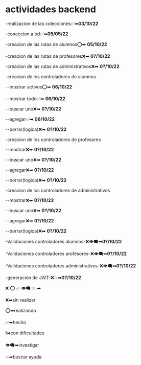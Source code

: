 # **actividades backend**

-realizacion de las colecciones✅➡**03/10/22**

-coneccion a bd✅➡**05/05/22**

-creacion de las rutas de alumnos⭕➡ **05/10/22**

-creacion de las rutas de profesores❌➡ **0?/10/22**

-creacion de las rutas de administrativos❌➡ **0?/10/22**

-creacion de los controladores de alumnos

--mostrar activos⭕➡ **06/10/22**

--mostrar todo✅➡ **06/10/22**

--buscar uno❌➡ **0?/10/22**

--agregar✅➡ **06/10/22**

--borrar(logica)❌➡ **0?/10/22**
   

-creacion de los controladores de profesores

--mostrar❌➡ **0?/10/22**

--buscar uno❌➡ **0?/10/22**

--agregar❌➡ **0?/10/22**

--borrar(logica)❌➡ **0?/10/22**

-creacion de los controladores de administrativos

--mostrar❌➡ **0?/10/22**

--buscar uno❌➡ **0?/10/22**

--agregar❌➡ **0?/10/22**

--borrar(logica)❌➡ **0?/10/22**



-Validaciones controladores alumnos-❌👁‍🗨➡**0?/10/22** 

-Validaciones controladores profesores-❌👁‍🗨➡**0?/10/22**

-Validaciones controladores administrativos-❌👁‍🗨➡**0?/10/22**

-generacion de JWT-❌💥➡**0?/10/22**


❌ ⭕ ✅ 👁‍🗨 💥 ➡


❌➡sin realizar

⭕➡realizando

✅➡hecho

❗➡con dificultades

👁‍🗨➡investigar

💥➡buscar ayuda

